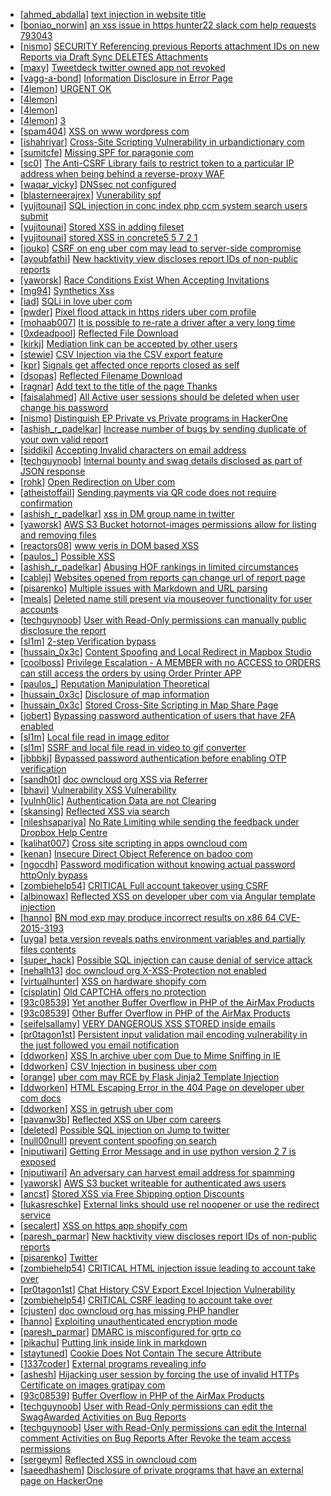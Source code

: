 * [[ahmed_abdalla](https://hackerone.com/ahmed_abdalla)] [text injection in website title](https://hackerone.com/reports/128764)
* [[boniao_norwin](https://hackerone.com/boniao_norwin)] [an xss issue in https  hunter22 slack com help requests 793043](https://hackerone.com/reports/116419)
* [[nismo](https://hackerone.com/nismo)] [SECURITY Referencing previous Reports attachment IDs on new Reports via Draft Sync DELETES Attachments](https://hackerone.com/reports/123615)
* [[maxy](https://hackerone.com/maxy)] [Tweetdeck twitter owned app not revoked](https://hackerone.com/reports/90172)
* [[vagg-a-bond](https://hackerone.com/vagg-a-bond)] [Information Disclosure in Error Page](https://hackerone.com/reports/115219)
* [[4lemon](https://hackerone.com/4lemon)] [ URGENT         OK                    ](https://hackerone.com/reports/78436)
* [[4lemon](https://hackerone.com/4lemon)] [                               ](https://hackerone.com/reports/79046)
* [[4lemon](https://hackerone.com/4lemon)] [                                  ](https://hackerone.com/reports/78219)
* [[4lemon](https://hackerone.com/4lemon)] [                                   3                   ](https://hackerone.com/reports/78516)
* [[spam404](https://hackerone.com/spam404)] [XSS on www wordpress com](https://hackerone.com/reports/133963)
* [[ishahriyar](https://hackerone.com/ishahriyar)] [Cross-Site Scripting Vulnerability in urbandictionary com](https://hackerone.com/reports/115438)
* [[sumitcfe](https://hackerone.com/sumitcfe)] [Missing SPF for paragonie com](https://hackerone.com/reports/115315)
* [[sc0](https://hackerone.com/sc0)] [The Anti-CSRF Library fails to restrict token to a particular IP address when being behind a reverse-proxy WAF](https://hackerone.com/reports/134894)
* [[waqar_vicky](https://hackerone.com/waqar_vicky)] [DNSsec not configured](https://hackerone.com/reports/115246)
* [[blasterneerajrex](https://hackerone.com/blasterneerajrex)] [Vunerability  spf](https://hackerone.com/reports/130990)
* [[yujitounai](https://hackerone.com/yujitounai)] [SQL injection in conc index php ccm system search users submit](https://hackerone.com/reports/38778)
* [[yujitounai](https://hackerone.com/yujitounai)] [Stored XSS in adding fileset](https://hackerone.com/reports/42248)
* [[yujitounai](https://hackerone.com/yujitounai)] [stored XSS in concrete5 5 7 2 1](https://hackerone.com/reports/38890)
* [[jouko](https://hackerone.com/jouko)] [CSRF on eng uber com may lead to server-side compromise](https://hackerone.com/reports/125594)
* [[ayoubfathi](https://hackerone.com/ayoubfathi)] [New hacktivity view discloses report IDs of non-public reports](https://hackerone.com/reports/127235)
* [[yaworsk](https://hackerone.com/yaworsk)] [Race Conditions Exist When Accepting Invitations](https://hackerone.com/reports/119354)
* [[mg94](https://hackerone.com/mg94)] [Synthetics Xss](https://hackerone.com/reports/123649)
* [[iad](https://hackerone.com/iad)] [SQLi in love uber com](https://hackerone.com/reports/125181)
* [[pwder](https://hackerone.com/pwder)] [Pixel flood attack in https  riders uber com profile](https://hackerone.com/reports/126826)
* [[mohaab007](https://hackerone.com/mohaab007)] [It is possible to re-rate a driver after a very long time ](https://hackerone.com/reports/126835)
* [[0xdeadpool](https://hackerone.com/0xdeadpool)] [Reflected File Download](https://hackerone.com/reports/39658)
* [[kirkj](https://hackerone.com/kirkj)] [Mediation link can be accepted by other users](https://hackerone.com/reports/123420)
* [[stewie](https://hackerone.com/stewie)] [CSV Injection via the CSV export feature](https://hackerone.com/reports/124223)
* [[kpr](https://hackerone.com/kpr)] [Signals get affected once reports closed as self ](https://hackerone.com/reports/108928)
* [[dsopas](https://hackerone.com/dsopas)] [Reflected Filename Download](https://hackerone.com/reports/54034)
* [[ragnar](https://hackerone.com/ragnar)] [Add text to the title of the page Thanks ](https://hackerone.com/reports/44359)
* [[faisalahmed](https://hackerone.com/faisalahmed)] [All Active user sessions should be deleted when user change his password ](https://hackerone.com/reports/9950)
* [[nismo](https://hackerone.com/nismo)] [Distinguish EP Private vs Private programs in HackerOne](https://hackerone.com/reports/118965)
* [[ashish_r_padelkar](https://hackerone.com/ashish_r_padelkar)] [Increase number of bugs by sending duplicate of your own valid report](https://hackerone.com/reports/116951)
* [[siddiki](https://hackerone.com/siddiki)] [Accepting Invalid characters on email address](https://hackerone.com/reports/3991)
* [[techguynoob](https://hackerone.com/techguynoob)] [Internal bounty and swag details disclosed as part of JSON response](https://hackerone.com/reports/81083)
* [[rohk](https://hackerone.com/rohk)] [Open Redirection on Uber com](https://hackerone.com/reports/119236)
* [[atheistoffail](https://hackerone.com/atheistoffail)] [Sending payments via QR code does not require confirmation](https://hackerone.com/reports/126784)
* [[ashish_r_padelkar](https://hackerone.com/ashish_r_padelkar)] [xss in DM group name in twitter](https://hackerone.com/reports/129436)
* [[yaworsk](https://hackerone.com/yaworsk)] [AWS S3 Bucket hotornot-images permissions allow for listing and removing files](https://hackerone.com/reports/133680)
* [[reactors08](https://hackerone.com/reactors08)] [www veris in DOM based XSS](https://hackerone.com/reports/119453)
* [[paulos_](https://hackerone.com/paulos_)] [Possible XSS](https://hackerone.com/reports/123278)
* [[ashish_r_padelkar](https://hackerone.com/ashish_r_padelkar)] [Abusing HOF rankings in limited circumstances](https://hackerone.com/reports/118684)
* [[cablej](https://hackerone.com/cablej)] [Websites opened from reports can change url of report page](https://hackerone.com/reports/124889)
* [[pisarenko](https://hackerone.com/pisarenko)] [Multiple issues with Markdown and URL parsing](https://hackerone.com/reports/113070)
* [[meals](https://hackerone.com/meals)] [Deleted name still present via mouseover functionality for user accounts](https://hackerone.com/reports/127914)
* [[techguynoob](https://hackerone.com/techguynoob)] [User with Read-Only permissions can manually public disclosure the report ](https://hackerone.com/reports/118718)
* [[sl1m](https://hackerone.com/sl1m)] [2-step Verification bypass](https://hackerone.com/reports/116302)
* [[hussain_0x3c](https://hackerone.com/hussain_0x3c)] [Content Spoofing and Local Redirect in Mapbox Studio](https://hackerone.com/reports/114529)
* [[coolboss](https://hackerone.com/coolboss)] [Privilege Escalation - A MEMBER with no ACCESS to ORDERS can still access the orders by using  Order Printer APP ](https://hackerone.com/reports/64164)
* [[paulos_](https://hackerone.com/paulos_)] [Reputation Manipulation Theoretical ](https://hackerone.com/reports/132057)
* [[hussain_0x3c](https://hackerone.com/hussain_0x3c)] [Disclosure of map information](https://hackerone.com/reports/74933)
* [[hussain_0x3c](https://hackerone.com/hussain_0x3c)] [Stored Cross-Site Scripting in Map Share Page](https://hackerone.com/reports/65284)
* [[jobert](https://hackerone.com/jobert)] [Bypassing password authentication of users that have 2FA enabled](https://hackerone.com/reports/128085)
* [[sl1m](https://hackerone.com/sl1m)] [Local file read in image editor](https://hackerone.com/reports/122475)
* [[sl1m](https://hackerone.com/sl1m)] [SSRF and local file read in video to gif converter](https://hackerone.com/reports/115857)
* [[jbbbkj](https://hackerone.com/jbbbkj)] [Bypassed password authentication before enabling OTP verification](https://hackerone.com/reports/124845)
* [[sandh0t](https://hackerone.com/sandh0t)] [doc owncloud org XSS via Referrer](https://hackerone.com/reports/130951)
* [[bhavi](https://hackerone.com/bhavi)] [Vulnerability  XSS Vulnerability ](https://hackerone.com/reports/121705)
* [[vulnh0lic](https://hackerone.com/vulnh0lic)] [Authentication Data are not Clearing ](https://hackerone.com/reports/119262)
* [[skansing](https://hackerone.com/skansing)] [Reflected XSS via search](https://hackerone.com/reports/93550)
* [[nileshsapariya](https://hackerone.com/nileshsapariya)] [No Rate Limiting while sending the feedback under Dropbox Help Centre](https://hackerone.com/reports/129808)
* [[kalihat007](https://hackerone.com/kalihat007)] [Cross site scripting in apps owncloud com](https://hackerone.com/reports/129551)
* [[kenan](https://hackerone.com/kenan)] [Insecure Direct Object Reference on badoo com](https://hackerone.com/reports/126861)
* [[ngocdh](https://hackerone.com/ngocdh)] [Password modification without knowing actual password  httpOnly bypass](https://hackerone.com/reports/119794)
* [[zombiehelp54](https://hackerone.com/zombiehelp54)] [ CRITICAL Full account takeover using CSRF](https://hackerone.com/reports/127703)
* [[albinowax](https://hackerone.com/albinowax)] [Reflected XSS on developer uber com via Angular template injection](https://hackerone.com/reports/125027)
* [[hanno](https://hackerone.com/hanno)] [BN mod exp may produce incorrect results on x86 64 CVE-2015-3193 ](https://hackerone.com/reports/128169)
* [[uyga](https://hackerone.com/uyga)] [beta version reveals paths environment variables and partially files contents](https://hackerone.com/reports/129869)
* [[super_hack](https://hackerone.com/super_hack)] [Possible SQL injection can cause denial of service attack](https://hackerone.com/reports/123660)
* [[nehalh13](https://hackerone.com/nehalh13)] [doc owncloud org X-XSS-Protection not enabled](https://hackerone.com/reports/128493)
* [[virtualhunter](https://hackerone.com/virtualhunter)] [XSS on hardware shopify com](https://hackerone.com/reports/123125)
* [[cisplatin](https://hackerone.com/cisplatin)] [Old CAPTCHA offers no protection](https://hackerone.com/reports/127028)
* [[93c08539](https://hackerone.com/93c08539)] [Yet another Buffer Overflow in PHP of the AirMax Products](https://hackerone.com/reports/74025)
* [[93c08539](https://hackerone.com/93c08539)] [Other Buffer Overflow in PHP of the AirMax Products](https://hackerone.com/reports/74004)
* [[seifelsallamy](https://hackerone.com/seifelsallamy)] [VERY DANGEROUS XSS STORED inside emails ](https://hackerone.com/reports/116570)
* [[pr0tagon1st](https://hackerone.com/pr0tagon1st)] [Persistent input validation mail encoding vulnerability in the just followed you email notification ](https://hackerone.com/reports/114879)
* [[ddworken](https://hackerone.com/ddworken)] [XSS In archive uber com Due to Mime Sniffing in IE](https://hackerone.com/reports/126197)
* [[ddworken](https://hackerone.com/ddworken)] [CSV Injection in business uber com](https://hackerone.com/reports/126109)
* [[orange](https://hackerone.com/orange)] [uber com may RCE by Flask Jinja2 Template Injection](https://hackerone.com/reports/125980)
* [[ddworken](https://hackerone.com/ddworken)] [HTML Escaping Error in the 404 Page on developer uber com docs ](https://hackerone.com/reports/125130)
* [[ddworken](https://hackerone.com/ddworken)] [XSS in getrush uber com ](https://hackerone.com/reports/125112)
* [[pavanw3b](https://hackerone.com/pavanw3b)] [Reflected XSS on Uber com careers](https://hackerone.com/reports/117190)
* [[deleted](https://hackerone.com/deleted)] [Possible SQL injection on Jump to twitter ](https://hackerone.com/reports/81701)
* [[null00null](https://hackerone.com/null00null)] [prevent content spoofing on search](https://hackerone.com/reports/115284)
* [[niputiwari](https://hackerone.com/niputiwari)] [Getting Error Message and in use python version 2 7 is exposed ](https://hackerone.com/reports/128041)
* [[niputiwari](https://hackerone.com/niputiwari)] [An adversary can harvest email address for spamming ](https://hackerone.com/reports/128035)
* [[yaworsk](https://hackerone.com/yaworsk)] [AWS S3 bucket writeable for authenticated aws users](https://hackerone.com/reports/128088)
* [[ancst](https://hackerone.com/ancst)] [Stored XSS via Free Shipping option Discounts ](https://hackerone.com/reports/124429)
* [[lukasreschke](https://hackerone.com/lukasreschke)] [External links should use rel noopener or use the redirect service](https://hackerone.com/reports/124620)
* [[secalert](https://hackerone.com/secalert)] [XSS on https  app shopify com ](https://hackerone.com/reports/126539)
* [[paresh_parmar](https://hackerone.com/paresh_parmar)] [New hacktivity view discloses report IDs of non-public reports](https://hackerone.com/reports/127620)
* [[pisarenko](https://hackerone.com/pisarenko)] [           Twitter                                              ](https://hackerone.com/reports/71337)
* [[zombiehelp54](https://hackerone.com/zombiehelp54)] [ CRITICAL HTML injection issue leading to account take over](https://hackerone.com/reports/111915)
* [[pr0tagon1st](https://hackerone.com/pr0tagon1st)] [Chat History CSV Export Excel Injection Vulnerability](https://hackerone.com/reports/116937)
* [[zombiehelp54](https://hackerone.com/zombiehelp54)] [ CRITICAL CSRF leading to account take over](https://hackerone.com/reports/102194)
* [[cjusten](https://hackerone.com/cjusten)] [doc owncloud org has missing PHP handler](https://hackerone.com/reports/121382)
* [[hanno](https://hackerone.com/hanno)] [Exploiting unauthenticated encryption mode](https://hackerone.com/reports/108082)
* [[paresh_parmar](https://hackerone.com/paresh_parmar)] [DMARC is misconfigured for grtp co](https://hackerone.com/reports/117325)
* [[pikachu](https://hackerone.com/pikachu)] [Putting link inside link in markdown](https://hackerone.com/reports/115205)
* [[staytuned](https://hackerone.com/staytuned)] [Cookie Does Not Contain The secure Attribute](https://hackerone.com/reports/123849)
* [[1337coder](https://hackerone.com/1337coder)] [External programs revealing info](https://hackerone.com/reports/124929)
* [[ashesh](https://hackerone.com/ashesh)] [Hijacking user session by forcing the use of invalid HTTPs Certificate on images gratipay com](https://hackerone.com/reports/124976)
* [[93c08539](https://hackerone.com/93c08539)] [Buffer Overflow in PHP of the AirMax Products](https://hackerone.com/reports/73491)
* [[techguynoob](https://hackerone.com/techguynoob)] [User with Read-Only permissions can edit the SwagAwarded Activities on Bug Reports](https://hackerone.com/reports/118731)
* [[techguynoob](https://hackerone.com/techguynoob)] [User with Read-Only permissions can edit the Internal comment Activities on Bug Reports After Revoke the team access permissions](https://hackerone.com/reports/119221)
* [[sergeym](https://hackerone.com/sergeym)] [Reflected XSS in owncloud com](https://hackerone.com/reports/127259)
* [[saeedhashem](https://hackerone.com/saeedhashem)] [Disclosure of private programs that have an external page on HackerOne](https://hackerone.com/reports/124611)
